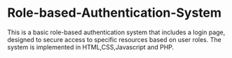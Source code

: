 # Role-based-Authentication-System
This is a basic role-based authentication system that includes a login page, designed to secure access to specific resources based on user roles. The system is implemented in HTML,CSS,Javascript and PHP.
